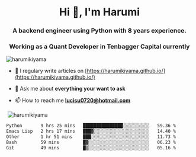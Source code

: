 <h1 align="center">Hi 👋, I'm Harumi</h1>
<h3 align="center">A backend engineer using <b>Python</b> with 8 years experience.</h3>
<h3 align="center">Working as a Quant Developer in <b>Tenbagger Capital</b> currently</h3>

<p align="left"> <img src="https://komarev.com/ghpvc/?username=harumikiyama" alt="harumikiyama" /> </p>


- 📝 I regulary write articles on [https://harumikiyama.github.io/](https://harumikiyama.github.io/)

- 💬 Ask me about **everything your want to ask**

- 📫 How to reach me **lucisu0720@hotmail.com**

<p>&nbsp;<img align="center" src="https://github-readme-stats.vercel.app/api?username=harumikiyama&show_icons=true" alt="harumikiyama" /></p>


<!--START_SECTION:waka-->

```txt
Python       9 hrs 25 mins   ███████████████░░░░░░░░░░   59.36 %
Emacs Lisp   2 hrs 17 mins   ███▓░░░░░░░░░░░░░░░░░░░░░   14.40 %
Other        1 hr 51 mins    ███░░░░░░░░░░░░░░░░░░░░░░   11.73 %
Bash         59 mins         █▓░░░░░░░░░░░░░░░░░░░░░░░   06.23 %
Git          49 mins         █▒░░░░░░░░░░░░░░░░░░░░░░░   05.16 %
```

<!--END_SECTION:waka-->
